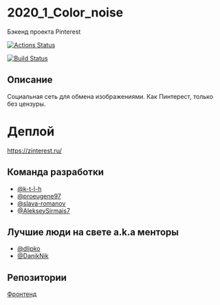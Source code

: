 # 2020_1_Color_noise
Бэкенд проекта Pinterest

[![Actions Status](https://github.com/go-park-mail-ru/2020_1_Color_noise/workflows/Zinterest%20build/badge.svg?branch=develop)](https://github.com/go-park-mail-ru/2020_1_Color_noise/actions)

[![Build Status](https://travis-ci.com/go-park-mail-ru/2020_1_Color_noise.svg?branch=develop)](https://travis-ci.com/go-park-mail-ru/2020_1_Color_noise)


## Описание

Социальная сеть для обмена изображениями. Как Пинтерест, только без цензуры.


# Деплой 
https://zinterest.ru/

## Команда разработки
* [@k-t-l-h](https://github.com/k-t-l-h)
* [@proeugene97](https://github.com/proeugene97)
* [@slava-romanov](https://github.com/slava-romanov)
* [@AlekseySirmais7](https://github.com/AlekseySirmais7)

## Лучшие люди на свете a.k.a менторы

* [@dlipko](https://github.com/dlipko)
* [@DanikNik](https://github.com/DanikNik)


## Репозитории

[Фронтенд](https://github.com/frontend-park-mail-ru/2020_1_Color_noise)  
